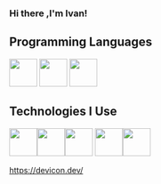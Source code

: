 ### Hi there ,I'm Ivan!

<p>
 
</p>

## Programming Languages
<img src="https://cdn.jsdelivr.net/gh/devicons/devicon@latest/icons/python/python-original-wordmark.svg" height='50' /> <img src = 'https://github.com/MarikIshtar007/MarikIshtar007/blob/master/images/html.svg' height='50'/> <img src="https://cdn.jsdelivr.net/gh/devicons/devicon@latest/icons/azuresqldatabase/azuresqldatabase-original.svg" height='50' />
          
 ## Technologies I Use
<img src="https://cdn.jsdelivr.net/gh/devicons/devicon@latest/icons/pycharm/pycharm-original.svg" height='50'/><img src="https://cdn.jsdelivr.net/gh/devicons/devicon@latest/icons/flask/flask-original.svg"  height='50' /><img src="https://cdn.jsdelivr.net/gh/devicons/devicon@latest/icons/sqlite/sqlite-original.svg"  height='50' /> <img src="https://cdn.jsdelivr.net/gh/devicons/devicon@latest/icons/postman/postman-original.svg" height='50' /><img src="https://cdn.jsdelivr.net/gh/devicons/devicon@latest/icons/sqlalchemy/sqlalchemy-original.svg" height='50' />
          
          
          


https://devicon.dev/
